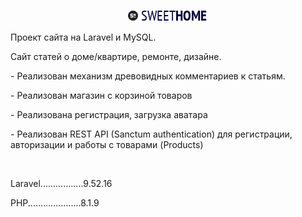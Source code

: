 <p align="center"><img src="https://github.com/Juster-7/sweethome.local/blob/main/public/images/logo4.png"></p>
<p>Проект сайта на Laravel и MySQL.</p>
<p>Сайт статей о доме/квартире, ремонте, дизайне.</p>
<p>- Реализован механизм древовидных комментариев к статьям.</p>
<p>- Реализован магазин с корзиной товаров</p>
<p>- Реализована регистрация, загрузка аватара</p>
<p>- Реализован REST API (Sanctum authentication) для регистрации, авторизации и работы с товарами (Products)</p>
<br>
<p>Laravel.................9.52.16</p>
<p>PHP.....................8.1.9</p>
